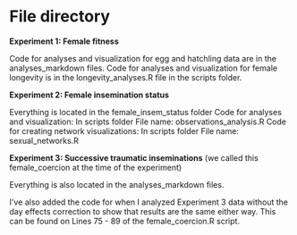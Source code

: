# File directory

**Experiment 1: Female fitness**

Code for analyses and visualization for egg and hatchling data are in the analyses_markdown files. 
Code for analyses and visualization for female longevity is in the longevity_analyses.R file in the scripts folder. 	

**Experiment 2: Female insemination status**

Everything is located in the female_insem_status folder
Code for analyses and visualization: In scripts folder 
	File name: observations_analysis.R
Code for creating network visualizations: In scripts folder 
	File name: sexual_networks.R

**Experiment 3: Successive traumatic inseminations** (we called this female_coercion at the time of the experiment)

Everything is also located in the analyses_markdown files. 

I've also added the code for when I analyzed Experiment 3 data without the day effects correction to show that results are the same either way. This can be found on Lines 75 - 89 of the female_coercion.R script. 
